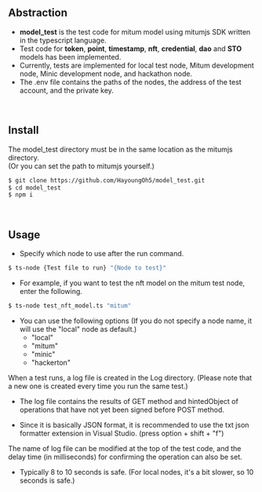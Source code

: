 ## Abstraction

- __model_test__ is the test code for mitum model using mitumjs SDK written in the typescript language.
- Test code for __token__, __point__, __timestamp__, __nft__, __credential__, __dao__ and __STO__ models has been implemented.
- Currently, tests are implemented for local test node, Mitum development node, Minic development node, and hackathon node.
- The .env file contains the paths of the nodes, the address of the test account, and the private key.

<br>

## **Install**

The model_test directory must be in the same location as the mitumjs directory.  
(Or you can set the path to mitumjs yourself.)

```bash
$ git clone https://github.com/HayoungOh5/model_test.git
$ cd model_test
$ npm i
```

<br>

## Usage

- Specify which node to use after the run command.

```bash
$ ts-node {Test file to run} "{Node to test}"

```
- For example, if you want to test the nft model on the mitum test node, enter the following.

```bash
$ ts-node test_nft_model.ts "mitum"

```

- You can use the following options (If you do not specify a node name, it will use the "local" node as default.)
    - "local"
    - "mitum"
    - "minic"
    - "hackerton"


When a test runs, a log file is created in the Log directory. (Please note that a new one is created every time you run the same test.)

- The log file contains the results of GET method and hintedObject of operations that have not yet been signed before POST method.

- Since it is basically JSON format, it is recommended to use the txt json formatter extension in Visual Studio. (<cod>press option + shift + "f"</code>)

The name of log file can be modified at the top of the test code, and the delay time (in milliseconds) for confirming the operation can also be set.

- Typically 8 to 10 seconds is safe. (For local nodes, it's a bit slower, so 10 seconds is safe.)
